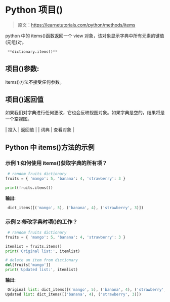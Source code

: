 # Python 项目()

> 原文：<https://learnetutorials.com/python/methods/items>

python 中的 items()函数返回一个 view 对象，该对象显示字典中所有元素的键值(元组)对。

```py
 **dictionary.items()** 

```

## 项目()参数:

items()方法不接受任何参数。

## 项目()返回值

如果我们对字典进行任何更改，它也会反映视图对象。如果字典是空的，结果将是一个空视图。

| 投入 | 返回值 |
| 词典 | 查看对象 |

## Python 中 items()方法的示例

### 示例 1:如何使用 items()获取字典的所有项？

```py
 # random fruits dictionary
fruits = { 'mango': 5, 'banana': 4, 'strawberry': 3 }

print(fruits.items()) 

```

**输出:**

```py
 dict_items([('mango', 5), ('banana', 4), ('strawberry', 3)]) 
```

### 示例 2:修改字典时项()的工作？

```py
 # random fruits dictionary
fruits = { 'mango': 5, 'banana': 4, 'strawberry': 3 }

itemlist = fruits.items()
print('Original list:', itemlist)

# delete an item from dictionary
del[fruits['mango']]
print('Updated list:', itemlist) 

```

**输出:**

```py
 Original list: dict_items([('mango', 5), ('banana', 4), ('strawberry', 3)])
Updated list: dict_items([('banana', 4), ('strawberry', 3)]) 
```